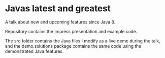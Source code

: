 # Javas latest and greatest

A talk about new and upcoming features since Java 8.

Repository contains the Impress presentation and example code.

The src folder contains the Java files I modify as a live demo during
the talk, and the demo.solutions package contains the same code using the 
demonstrated Java features.

